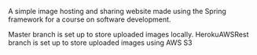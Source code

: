 A simple image hosting and sharing website made using the Spring framework for a course on software development.

Master branch is set up to store uploaded images locally. HerokuAWSRest branch is set up to store uploaded images using AWS S3
